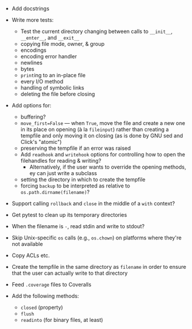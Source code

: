 - Add docstrings

- Write more tests:
    - Test the current directory changing between calls to `__init__`,
      `__enter__`, and `__exit__`
    - copying file mode, owner, & group
    - encodings
    - encoding error handler
    - newlines
    - bytes
    - `print`ing to an in-place file
    - every I/O method
    - handling of symbolic links
    - deleting the file before closing

- Add options for:
    - buffering?
    - `move_first=False` — when `True`, move the file and create a new one in
      its place on opening (à la `fileinput`) rather than creating a tempfile
      and only moving it on closing (as is done by GNU sed and Click's
      "atomic")
    - preserving the tempfile if an error was raised
    - Add `readhook` and `writehook` options for controlling how to open the
      filehandles for reading & writing?
        - Alternatively, if the user wants to override the opening methods, ey
          can just write a subclass
    - setting the directory in which to create the tempfile
    - forcing `backup` to be interpreted as relative to
      `os.path.dirname(filename)`?

- Support calling `rollback` and `close` in the middle of a `with` context?
- Get pytest to clean up its temporary directories
- When the filename is `-`, read stdin and write to stdout?
- Skip Unix-specific `os` calls (e.g., `os.chown`) on platforms where they're
  not available
- Copy ACLs etc.
- Create the tempfile in the same directory as `filename` in order to ensure
  that the user can actually write to that directory
- Feed `.coverage` files to Coveralls

- Add the following methods:
    - `closed` (property)
    - `flush`
    - `readinto` (for binary files, at least)
